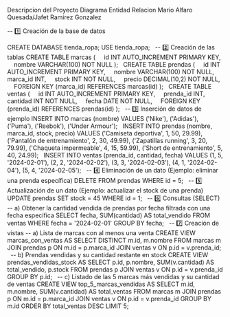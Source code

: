 Descripcion del Proyecto
Diagrama Entidad Relacion
Mario Alfaro Quesada/Jafet Ramirez Gonzalez


-- 1️⃣ Creación de la base de datos

CREATE DATABASE tienda_ropa;
USE tienda_ropa;
 
-- 2️⃣ Creación de las tablas
CREATE TABLE marcas (
    id INT AUTO_INCREMENT PRIMARY KEY,
    nombre VARCHAR(100) NOT NULL
);
 
CREATE TABLE prendas (
    id INT AUTO_INCREMENT PRIMARY KEY,
    nombre VARCHAR(100) NOT NULL,
    marca_id INT,
    stock INT NOT NULL,
    precio DECIMAL(10,2) NOT NULL,
    FOREIGN KEY (marca_id) REFERENCES marcas(id)
);
 
CREATE TABLE ventas (
    id INT AUTO_INCREMENT PRIMARY KEY,
    prenda_id INT,
    cantidad INT NOT NULL,
    fecha DATE NOT NULL,
    FOREIGN KEY (prenda_id) REFERENCES prendas(id)
);
 
-- 3️⃣ Inserción de datos de ejemplo
INSERT INTO marcas (nombre) VALUES ('Nike'), ('Adidas'), ('Puma'), ('Reebok'), ('Under Armour');
 
INSERT INTO prendas (nombre, marca_id, stock, precio) VALUES
('Camiseta deportiva', 1, 50, 29.99),
('Pantalón de entrenamiento', 2, 30, 49.99),
('Zapatillas running', 3, 20, 79.99),
('Chaqueta impermeable', 4, 15, 59.99),
('Short de entrenamiento', 5, 40, 24.99);
 
INSERT INTO ventas (prenda_id, cantidad, fecha) VALUES
(1, 5, '2024-02-01'),
(2, 2, '2024-02-02'),
(3, 3, '2024-02-03'),
(4, 1, '2024-02-04'),
(5, 4, '2024-02-05');
 
-- 4️⃣ Eliminación de un dato (Ejemplo: eliminar una prenda específica)
DELETE FROM prendas WHERE id = 5;
 
-- 5️⃣ Actualización de un dato (Ejemplo: actualizar el stock de una prenda)
UPDATE prendas SET stock = 45 WHERE id = 1;
 
-- 6️⃣ Consultas (SELECT)
-- a) Obtener la cantidad vendida de prendas por fecha filtrada con una fecha específica
SELECT fecha, SUM(cantidad) AS total_vendido FROM ventas WHERE fecha = '2024-02-01' GROUP BY fecha;
 
-- 7️⃣ Creación de vistas
-- a) Lista de marcas con al menos una venta
CREATE VIEW marcas_con_ventas AS
SELECT DISTINCT m.id, m.nombre FROM marcas m
JOIN prendas p ON m.id = p.marca_id
JOIN ventas v ON p.id = v.prenda_id;
 
-- b) Prendas vendidas y su cantidad restante en stock
CREATE VIEW prendas_vendidas_stock AS
SELECT p.id, p.nombre, SUM(v.cantidad) AS total_vendido, p.stock
FROM prendas p
JOIN ventas v ON p.id = v.prenda_id
GROUP BY p.id;
 
-- c) Listado de las 5 marcas más vendidas y su cantidad de ventas
CREATE VIEW top_5_marcas_vendidas AS
SELECT m.id, m.nombre, SUM(v.cantidad) AS total_ventas
FROM marcas m
JOIN prendas p ON m.id = p.marca_id
JOIN ventas v ON p.id = v.prenda_id
GROUP BY m.id
ORDER BY total_ventas DESC
LIMIT 5;
